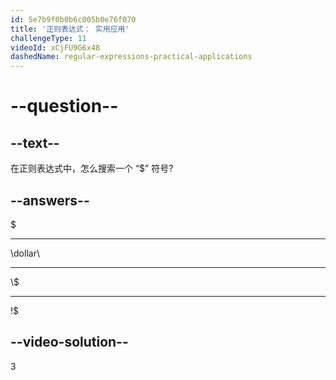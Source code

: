 ```yaml
---
id: 5e7b9f0b0b6c005b0e76f070
title: '正则表达式： 实用应用'
challengeType: 11
videoId: xCjFU9G6x48
dashedName: regular-expressions-practical-applications
---
```


# --question--

## --text--

在正则表达式中，怎么搜索一个 “$” 符号?

## --answers--

$

---

\\dollar\\

---

\\$

---

!$

## --video-solution--

3

